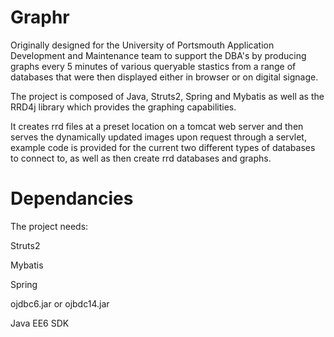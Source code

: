 Graphr
======

Originally designed for the University of Portsmouth Application Development and Maintenance team to support the DBA's by producing graphs every 5 minutes of various queryable stastics from a range of databases that were then displayed either in browser or on digital signage.

The project is composed of Java, Struts2, Spring and Mybatis as well as the RRD4j library which provides the graphing capabilities.

It creates rrd files at a preset location on a tomcat web server and then serves the dynamically updated images upon request through a servlet, example code is provided for the current two different types of databases to connect to, as well as then create rrd databases and graphs.




Dependancies
======

The project needs:

  Struts2

  Mybatis

  Spring

  ojdbc6.jar or ojbdc14.jar

  Java EE6 SDK
